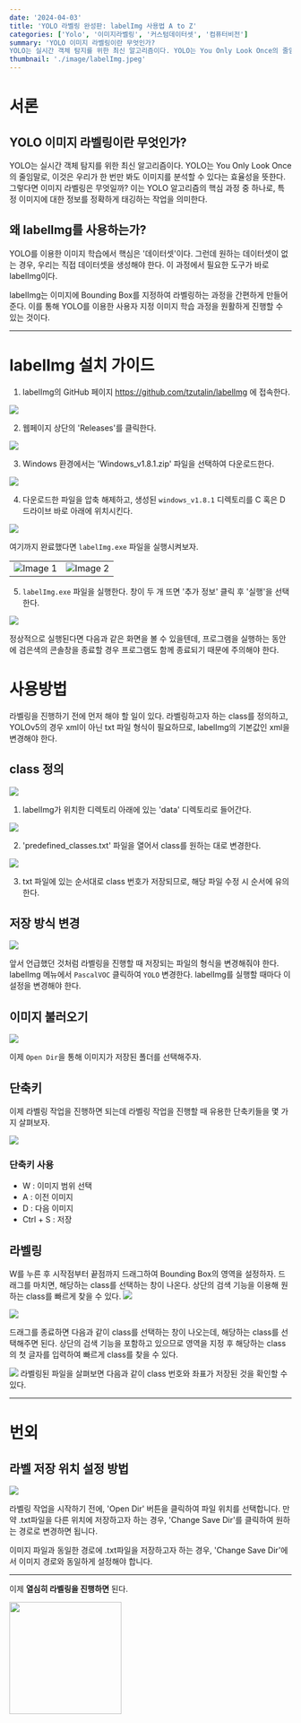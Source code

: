 ```yaml
---
date: '2024-04-03'
title: 'YOLO 라벨링 완성판: labelImg 사용법 A to Z'
categories: ['Yolo', '이미지라벨링', '커스텀데이터셋', '컴퓨터비전']
summary: 'YOLO 이미지 라벨링이란 무엇인가?
YOLO는 실시간 객체 탐지를 위한 최신 알고리즘이다. YOLO는 You Only Look Once의 줄임말로, 이것은 우리가 한 번만 봐도 이미지를 분석할 수 있다는 효율성을 뜻한다. 그렇다면 이미지 라벨링은 무엇일까? 이는 YOLO 알고리즘의 핵심 과정 중 하나로, 특정 이미지에 대한 정보를 정확하게 태깅하는 작업을 의미한다.'
thumbnail: './image/labelImg.jpeg'
---
```


# 서론

## YOLO 이미지 라벨링이란 무엇인가?

YOLO는 실시간 객체 탐지를 위한 최신 알고리즘이다. YOLO는 You Only Look Once의 줄임말로, 이것은 우리가 한 번만 봐도 이미지를 분석할 수 있다는 효율성을 뜻한다. 그렇다면 이미지 라벨링은 무엇일까? 이는 YOLO 알고리즘의 핵심 과정 중 하나로, 특정 이미지에 대한 정보를 정확하게 태깅하는 작업을 의미한다.

## 왜 labelImg를 사용하는가?

YOLO를 이용한 이미지 학습에서 핵심은 '데이터셋'이다. 그런데 원하는 데이터셋이 없는 경우, 우리는 직접 데이터셋을 생성해야 한다. 이 과정에서 필요한 도구가 바로 labelImg이다.

labelImg는 이미지에 Bounding Box를 지정하여 라벨링하는 과정을 간편하게 만들어준다. 이를 통해 YOLO를 이용한 사용자 지정 이미지 학습 과정을 원활하게 진행할 수 있는 것이다.

---

# labelImg 설치 가이드

1. labelImg의 GitHub 페이지
   https://github.com/tzutalin/labelImg
   에 접속한다.

![](https://velog.velcdn.com/images/devminsuk/post/1ec54b64-ce3d-4227-9df0-7c2b70f9b03a/image.png)

2. 웹페이지 상단의 'Releases'를 클릭한다.

![](https://velog.velcdn.com/images/devminsuk/post/578b6f81-2688-4bb0-bee9-d7385ca8f6a9/image.png)

3. Windows 환경에서는 'Windows_v1.8.1.zip' 파일을 선택하여 다운로드한다.

![](https://velog.velcdn.com/images/devminsuk/post/af7433a3-03f5-416d-8459-c7bcfd87321e/image.png)

4. 다운로드한 파일을 압축 해제하고, 생성된 `windows_v1.8.1` 디렉토리를 C 혹은 D 드라이브 바로 아래에 위치시킨다.

![](https://velog.velcdn.com/images/devminsuk/post/c63598e7-a366-43c4-a2de-4c4b3593bfc1/image.png)

여기까지 완료했다면 `labelImg.exe` 파일을 실행시켜보자.

<table>
  <tr>
    <td align="center"><img src="https://velog.velcdn.com/images/devminsuk/post/3edac7a4-3b44-4a07-b67f-e7fa3314dec8/image.png" alt="Image 1"></td>
    <td align="center"><img src="https://velog.velcdn.com/images/devminsuk/post/ed669251-5622-490d-89aa-6a40be32286e/image.png" alt="Image 2"></td>
  </tr>
</table>

5. `labelImg.exe` 파일을 실행한다. 창이 두 개 뜨면 '추가 정보' 클릭 후 '실행'을 선택한다.

![](https://velog.velcdn.com/images/devminsuk/post/c6e2eaec-6f0a-4119-9d86-cff40fae39c9/image.png)

정상적으로 실행된다면 다음과 같은 화면을 볼 수 있을텐데, 프로그램을 실행하는 동안에 검은색의 콘솔창을 종료할 경우 프로그램도 함께 종료되기 때문에 주의해야 한다.

# 사용방법

라벨링을 진행하기 전에 먼저 해야 할 일이 있다. 라벨링하고자 하는 class를 정의하고, YOLOv5의 경우 xml이 아닌 txt 파일 형식이 필요하므로, labelImg의 기본값인 xml을 변경해야 한다.

## class 정의

![](https://velog.velcdn.com/images/devminsuk/post/d5144d12-8c35-4473-b1bb-5757299f0d27/image.png)

1. labelImg가 위치한 디렉토리 아래에 있는 'data' 디렉토리로 들어간다.

![](https://velog.velcdn.com/images/devminsuk/post/59665f5d-3039-406b-81fd-223d9a6d651b/image.png)

2. 'predefined_classes.txt' 파일을 열어서 class를 원하는 대로 변경한다.

![](https://velog.velcdn.com/images/devminsuk/post/d27c57b0-3390-42c0-b24b-887575c303f9/image.png)

3. txt 파일에 있는 순서대로 class 번호가 저장되므로, 해당 파일 수정 시 순서에 유의한다.

## 저장 방식 변경

![](https://velog.velcdn.com/images/devminsuk/post/9b60cad3-b74f-47a9-8800-60dedc3f9fac/image.png)

앞서 언급했던 것처럼 라벨링을 진행할 때 저장되는 파일의 형식을 변경해줘야 한다. labelImg 메뉴에서 `PascalVOC` 클릭하여 `YOLO` 변경한다.
labelImg를 실행할 때마다 이 설정을 변경해야 한다.

## 이미지 불러오기

![](https://velog.velcdn.com/images/devminsuk/post/1d646826-8b4c-4cdf-9cc1-38f7154bf2d4/image.png)

이제 `Open Dir`을 통해 이미지가 저장된 폴더를 선택해주자.

## 단축키

이제 라벨링 작업을 진행하면 되는데 라벨링 작업을 진행할 때 유용한 단축키들을 몇 가지 살펴보자.

![](https://velog.velcdn.com/images/devminsuk/post/6b23edc6-08a6-4c1f-b0b5-a85081be2aba/image.png)

### 단축키 사용

- W : 이미지 범위 선택
- A : 이전 이미지
- D : 다음 이미지
- Ctrl + S : 저장

## 라벨링

W를 누른 후 시작점부터 끝점까지 드래그하여 Bounding Box의 영역을 설정하자. 드래그를 마치면, 해당하는 class를 선택하는 창이 나온다. 상단의 검색 기능을 이용해 원하는 class를 빠르게 찾을 수 있다.
![](https://velog.velcdn.com/images/devminsuk/post/6cce1f0a-380f-4d02-bc72-d0a66e2125ae/image.png)

![](https://velog.velcdn.com/images/devminsuk/post/8af10a16-292f-4caf-9c0e-10c6497d44b9/image.png)

드래그를 종료하면 다음과 같이 class를 선택하는 창이 나오는데, 해당하는 class를 선택해주면 된다. 상단의 검색 기능을 포함하고 있으므로 영역을 지정 후 해당하는 class의 첫 글자를 입력하여 빠르게 class를 찾을 수 있다.

![](https://velog.velcdn.com/images/devminsuk/post/e5ad5e0b-0da0-4daa-9b5f-de962d0a560a/image.png)
라벨링된 파일을 살펴보면 다음과 같이 class 번호와 좌표가 저장된 것을 확인할 수 있다.

---

# 번외

## 라벨 저장 위치 설정 방법

![](https://velog.velcdn.com/images/devminsuk/post/a13a7a9c-f8b7-42f3-bbbe-8ab7fedb419c/image.png)

라벨링 작업을 시작하기 전에, 'Open Dir' 버튼을 클릭하여 파일 위치를 선택합니다. 만약 .txt파일을 다른 위치에 저장하고자 하는 경우, 'Change Save Dir'를 클릭하여 원하는 경로로 변경하면 됩니다.

이미지 파일과 동일한 경로에 .txt파일을 저장하고자 하는 경우, 'Change Save Dir'에서 이미지 경로와 동일하게 설정해야 합니다.

---

이제 **열심히 라벨링을 진행하면** 된다.

<img src="https://velog.velcdn.com/images/devminsuk/post/2fe79820-62f9-4420-8177-9193e2df34cc/image.png" width="200">
